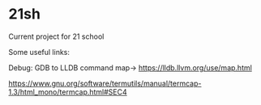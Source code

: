 # 21sh
Current project for 21 school


 Some useful links:
 
Debug:
GDB to LLDB command map->  https://lldb.llvm.org/use/map.html

https://www.gnu.org/software/termutils/manual/termcap-1.3/html_mono/termcap.html#SEC4
